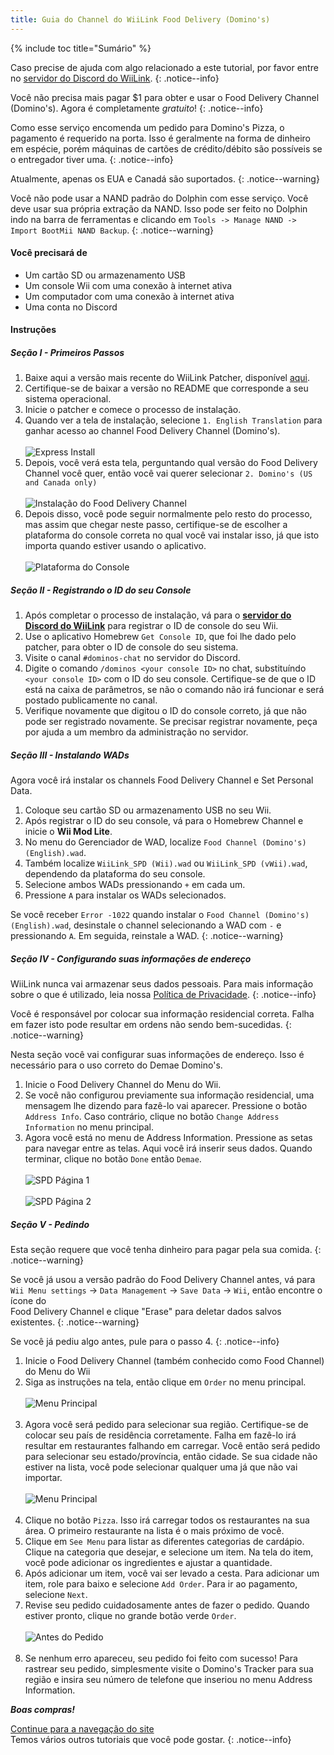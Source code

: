 ```yaml
---
title: Guia do Channel do WiiLink Food Delivery (Domino's)
---
```


{% include toc title="Sumário" %}

Caso precise de ajuda com algo relacionado a este tutorial, por favor entre no [servidor do Discord do WiiLink](https://discord.gg/wiilink-750581992223146074).
{: .notice--info}

Você não precisa mais pagar $1 para obter e usar o Food Delivery Channel (Domino's). Agora é completamente _gratuito_!
{: .notice--info}

Como esse serviço encomenda um pedido para Domino's Pizza, o pagamento é requerido na porta. Isso é geralmente na forma de dinheiro em espécie, porém máquinas de cartões de crédito/débito são possíveis se o entregador tiver uma.
{: .notice--info}

Atualmente, apenas os EUA e Canadá são suportados.
{: .notice--warning}

Você não pode usar a NAND padrão do Dolphin com esse serviço. Você deve usar sua própria extração da NAND. Isso pode ser feito no Dolphin indo na barra de ferramentas e clicando em `Tools -> Manage NAND -> Import BootMii NAND Backup`.
{: .notice--warning}

#### Você precisará de

- Um cartão SD ou armazenamento USB
- Um console Wii com uma conexão à internet ativa
- Um computador com uma conexão à internet ativa
- Uma conta no Discord

#### Instruções

##### Seção I - Primeiros Passos

1. Baixe aqui a versão mais recente do WiiLink Patcher, disponível [aqui](https://github.com/WiiLink24/WiiLink24-Patcher/tree/csharp-ver).
2. Certifique-se de baixar a versão no README que corresponde a seu sistema operacional.
3. Inicie o patcher e comece o processo de instalação.
4. Quando ver a tela de instalação, selecione `1. English Translation` para ganhar acesso ao channel Food Delivery Channel (Domino's).<br><br> ![Express Install](/images/Demae-Dominos/choose-core-channel.png)
5. Depois, você verá esta tela, perguntando qual versão do Food Delivery Channel você quer, então você vai querer selecionar `2. Domino's (US and Canada only)`<br><br> ![Instalação do Food Delivery Channel](/images/Demae-Dominos/choose-food-channel-ver.png)
6. Depois disso, você pode seguir normalmente pelo resto do processo, mas assim que chegar neste passo, certifique-se de escolher a plataforma do console correta no qual você vai instalar isso, já que isto importa quando estiver usando o aplicativo.<br><br> ![Plataforma do Console](/images/Demae-Dominos/choose-console-platform.png)

##### Seção II - Registrando o ID do seu Console

1. Após completar o processo de instalação, vá para o [**servidor do Discord do WiiLink**](https://discord.gg/wiilink-750581992223146074) para registrar o ID de console do seu Wii.
2. Use o aplicativo Homebrew `Get Console ID`, que foi lhe dado pelo patcher, para obter o ID de console do seu sistema.
3. Visite o canal `#dominos-chat` no servidor do Discord.
4. Digite o comando `/dominos <your console ID>` no chat, substituíndo `<your console ID>` com o ID do seu console. Certifique-se de que o ID está na caixa de parâmetros, se não o comando não irá funcionar e será postado publicamente no canal.
5. Verifique novamente que digitou o ID do console correto, já que não pode ser registrado novamente. Se precisar registrar novamente, peça por ajuda a um membro da administração no servidor.

##### Seção III - Instalando WADs

Agora você irá instalar os channels Food Delivery Channel e Set Personal Data.

1. Coloque seu cartão SD ou armazenamento USB no seu Wii.
2. Após registrar o ID do seu console, vá para o Homebrew Channel e inicie o **Wii Mod Lite**.
3. No menu do Gerenciador de WAD, localize `Food Channel (Domino's) (English).wad`.
4. Também localize `WiiLink_SPD (Wii).wad` ou `WiiLink_SPD (vWii).wad`, dependendo da plataforma do seu console.
5. Selecione ambos WADs pressionando `+` em cada um.
6. Pressione `A` para instalar os WADs selecionados.

Se você receber `Error -1022` quando instalar o `Food Channel (Domino's) (English).wad`, desinstale o channel selecionando a WAD com `-` e pressionando `A`. Em seguida, reinstale a WAD.
{: .notice--warning}

##### Seção IV - Configurando suas informações de endereço

WiiLink nunca vai armazenar seus dados pessoais. Para mais informação sobre o que é utilizado, leia nossa [Política de Privacidade](https://www.wiilink24.com/privacy-policy).
{: .notice--info}

Você é responsável por colocar sua informação residencial correta. Falha em fazer isto pode resultar em ordens não sendo bem-sucedidas.
{: .notice--warning}

Nesta seção você vai configurar suas informações de endereço. Isso é necessário para o uso correto do Demae Domino's.

1. Inicie o Food Delivery Channel do Menu do Wii.
2. Se você não configurou previamente sua informação residencial, uma mensagem lhe dizendo para fazê-lo vai aparecer. Pressione o botão `Address Info`. Caso contrário, clique no botão `Change Address Information` no menu principal.
3. Agora você está no menu de Address Information. Pressione as setas para navegar entre as telas. Aqui você irá inserir seus dados. Quando terminar, clique no botão `Done` então `Demae`.<br><br> ![SPD Página 1](/images/Demae-Dominos/spd-1.png)<br><br> ![SPD Página 2](/images/Demae-Dominos/spd-2.png)

##### Seção V - Pedindo

Esta seção requere que você tenha dinheiro para pagar pela sua comida.
{: .notice--warning}

Se você já usou a versão padrão do Food Delivery Channel antes, vá para <br>`Wii Menu settings` -> `Data Management` -> `Save Data` -> `Wii`, então encontre o ícone do <br>Food Delivery Channel e clique "Erase" para deletar dados salvos existentes.
{: .notice--warning}

Se você já pediu algo antes, pule para o passo 4.
{: .notice--info}

1. Inicie o Food Delivery Channel (também conhecido como Food Channel) do Menu do Wii
2. Siga as instruções na tela, então clique em `Order` no menu principal.<br><br> ![Menu Principal](/images/Demae-Dominos/success.png)<br><br>
3. Agora você será pedido para selecionar sua região. Certifique-se de colocar seu país de residência corretamente. Falha em fazê-lo irá resultar em restaurantes falhando em carregar. Você então será pedido para selecionar seu estado/província, então cidade. Se sua cidade não estiver na lista, você pode selecionar qualquer uma já que não vai importar.<br><br> ![Menu Principal](/images/Demae-Dominos/country-setup.png)<br><br>
4. Clique no botão `Pizza`. Isso irá carregar todos os restaurantes na sua área. O primeiro restaurante na lista é o mais próximo de você.
5. Clique em `See Menu` para listar as diferentes categorias de cardápio. Clique na categoria que desejar, e selecione um item. Na tela do item, você pode adicionar os ingredientes e ajustar a quantidade.
6. Após adicionar um item, você vai ser levado a cesta. Para adicionar um item, role para baixo e selecione `Add Order`. Para ir ao pagamento, selecione `Next`.
7. Revise seu pedido cuidadosamente antes de fazer o pedido. Quando estiver pronto, clique no grande botão verde `Order`.<br><br> ![Antes do Pedido](/images/Demae-Dominos/order.png)<br><br>
8. Se nenhum erro apareceu, seu pedido foi feito com sucesso! Para rastrear seu pedido, simplesmente visite o Domino's Tracker para sua região e insira seu número de telefone que inseriou no menu Address Information.

**_Boas compras!_**

[Continue para a navegação do site](site-navigation)<br> Temos vários outros tutoriais que você pode gostar.
{: .notice--info}
